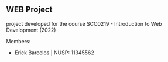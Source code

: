 ## WEB Project

project developed for the course SCC0219 - Introduction to Web Development (2022)

Members:

* Erick Barcelos | NUSP: 11345562

